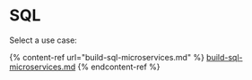 # SQL

Select a use case:

{% content-ref url="build-sql-microservices.md" %}
[build-sql-microservices.md](build-sql-microservices.md)
{% endcontent-ref %}

